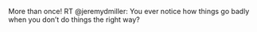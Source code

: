 <!--
id: 282299497
link: http://kevinisom.info/post/282299497/more-than-once-rt-jeremydmiller-you-ever-notice
slug: more-than-once-rt-jeremydmiller-you-ever-notice
date: Mon Dec 14 2009 12:23:05 GMT+1300 (NZDT)
raw: {"blog_name":"kevinisom","id":282299497,"post_url":"http://kevinisom.info/post/282299497/more-than-once-rt-jeremydmiller-you-ever-notice","slug":"more-than-once-rt-jeremydmiller-you-ever-notice","type":"text","date":"2009-12-13 23:23:05 GMT","timestamp":1260746585,"state":"published","format":"html","reblog_key":"SotDjApH","tags":[],"short_url":"http://tmblr.co/Zw68YyGqunf","highlighted":[],"feed_item":"http://twitter.com/kev_nz/statuses/6641880627","from_feed_id":"650289","note_count":0,"title":null,"body":"<p>More than once! RT @jeremydmiller: You ever notice how things go badly when you don&#8217;t do things the right way?</p>"}
publish: 2009-12-014
tags: 
title: null
-->


More than once! RT @jeremydmiller: You ever notice how things go badly
when you don’t do things the right way?


